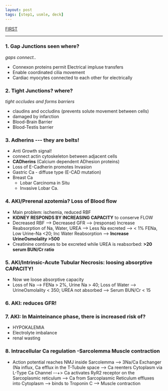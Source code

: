 ```yaml
---
layout: post
tags: [step1, usmle, deck]
---
```


[FIRST](../Deck-step1-all-subjects/)

-----


### 1. Gap Junctions seen where? 

_gaps connect.._
- Connexon proteins permit Electrical impluse transfers
- Enable coordinated cilia movement
- Cardiac myocytes connected to each other for electrically

### 2. Tight Junctions? where?

_tight occludes and forms barriers_

- claudins and occludins (prevents solute movement between cells)
- damaged by infarction
- Blood-Brain Barrier 
- Blood-Testis barrier

### 3. Adherins --- they are belts!

- Anti Growth signal! 
- connect actin cytoskeleton between adjacent cells
- __CADherins__ (Calcium dependent ADhesion proteins)
- Loss of E-Cadherin promotes Invasion
- Gastric Ca - diffuse type (E-CAD mutation)
- Breast Ca
    - Lobar Carcinoma in Situ
    - Invasive Lobar Ca.

### 4. AKI/Prerenal azotemia? Loss of Blood flow

- Main problem: ischemia, reduced RBF
- __KIDNEY RESPONDS BY INCREASING CAPACITY__ to conserve FLOW
- Decreased RBF --> Decreased GFR --> (response) Increase Reabsorption of Na, Water, UREA --> Less Na excreted --> < 1% FENa, Low Urine-Na <20; Inc Water Reabsorption --> __Increase UrineOsmolality >500__ 
- Creatinine continues to be excreted while UREA is reabsorbed: __>20 serum BUN/Cr ratio__

### 5. AKI/Intrinsic-Acute Tubular Necrosis: loosing absorptive CAPACITY!

- Now we loose absorptive capacity
- Loss of Na --> FENa > 2%, Urine Na > 40; Loss of  Water --> UrineOsmolality < 350; UREA not absorbed -->  Serum BUN/Cr < 15


### 6. AKI: reduces GFR!

### 7. AKI: In Mainteinance phase, there is increased risk of?

- HYPOKALEMIA
- Electrolyte imbalance
- renal wasting

### 8. Intracellular Ca regulation -Sarcolemma Muscle contraction

- Action potential reaches NMJ inside Sarcolemma --> 3Na/Ca Exchanger (Na influx, Ca efflux in the T-Tubule space --> Ca reenters Cytoplasm via L-Type Ca Channel --+> Ca activates RyR2 receptor on the Sarcoplasmic reticulum --> Ca from Sarcoplasmic Reticulum effluxes into Cytoplasm --> binds to Troponin C --> Muscle contraction


